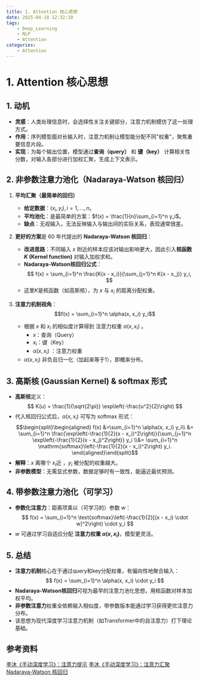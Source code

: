 ```yaml
---
title: 1. Attention 核心思想
date: 2025-04-18 12:32:10
tags:
    - Deep_Learning
    - NLP
    - Attention
categories:
    - Attention
---
```

# 1. Attention 核心思想

## 1. 动机

- **灵感**：人类处理信息时，会选择性关注关键部分，注意力机制模仿了这一处理方式。
- **作用**：序列模型面对长输入时，注意力机制让模型能分配不同"权重"，聚焦重要信息片段。
- **实现**：为每个输出位置，模型通过**查询（query）** 和 **键（key）** 计算相关性分数，对输入各部分进行加权汇聚，生成上下文表示。

## 2. 非参数注意力池化（Nadaraya-Watson 核回归）

1. **平均汇聚（最简单的回归）**
	- **给定数据**：$(x_i, y_i), i=1,\dots,n$。
	- **平均池化**：是最简单的方案：$f(x) = \frac{1}{n}\sum_{i=1}^n y_i$。
	- **缺点**：无视输入，无法反映输入与输出间的实际关系，表现通常很差。

2. **更好的方案**是 60 年代提出的 **Nadaraya-Watson 核回归**：
	- **改进思路**：不同输入 $x$ 附近的样本应该对输出影响更大，因此引入**核函数 $K$ (Kernel function)**  对输入加权求和。
	- **Nadaraya-Watson核回归公式**：
    $$
    f(x) = \sum_{i=1}^n \frac{K(x - x_i)}{\sum_{j=1}^n K(x - x_j)} y_i,
    $$
    - 这里$K$是核函数（如高斯核），为 $x$ 与 $x_i$ 的距离分配权重。

3. **注意力机制视角**：
	$$f(x) = \sum_{i=1}^n \alpha(x, x_i) y_i$$
	- 根据 $x$ 和 $x_i$ 的相似度计算得到 注意力权重 $\alpha(x, x_i)$ 。
		- $x$：查询（Query）
		- $x_i$：键（Key）
		- $\alpha(x, x_i)$ ：注意力权重
	- $\alpha(x, x_i)$ 非负且归一化（加起来等于1），即概率分布。

## 3. 高斯核 (Gaussian Kernel) & softmax 形式

- **高斯核**定义：
  $$
  K(u) = \frac{1}{\sqrt{2\pi}} \exp\left(-\frac{u^2}{2}\right)
  $$
- 代入核回归公式后，$\alpha(x, x_i)$ 可写为 softmax 形式：
	$$\begin{split}\begin{aligned} f(x) &=\sum_{i=1}^n \alpha(x, x_i) y_i\\ &= \sum_{i=1}^n \frac{\exp\left(-\frac{1}{2}(x - x_i)^2\right)}{\sum_{j=1}^n \exp\left(-\frac{1}{2}(x - x_j)^2\right)} y_i \\&= \sum_{i=1}^n \mathrm{softmax}\left(-\frac{1}{2}(x - x_i)^2\right) y_i. \end{aligned}\end{split}$$
 - **解释**：$x$ 离哪个 $x_i$近 ，$y_i$ 被分配的权重越大。
 - **非参数模型**：无需显式参数，数据足够时有一致性，能逼近最优预测。
 
## 4. 带参数注意力池化（可学习）

- **参数化注意力**：距离项乘以（可学习的）参数 $w$：
  $$
  f(x) = \sum_{i=1}^n \text{softmax}\left(-\frac{1}{2}[(x - x_i) \cdot w]^2\right) \cdot y_i
  $$
- $w$ 可通过学习自适应分配 **注意力权重 $\alpha(x, x_i)$**，模型更灵活。


## 5. 总结

- **注意力机制**核心在于通过query和key分配权重，有偏向性地聚合输入：
  $$
  f(x) = \sum_{i=1}^n \alpha(x, x_i) \cdot y_i
  $$
- **Nadaraya-Watson核回归**可视为最早的注意力池化思想，用核函数对样本加权平均。
- **非参数注意力**权重全依赖输入相似度，带参数版本能通过学习获得更优注意力分布。
- 该思想为现代深度学习注意力机制（如Transformer中的自注意力）打下理论基础。


## 参考资料

[李沐《手动深度学习》：注意力提示](https://zh.d2l.ai/chapter_attention-mechanisms/attention-cues.html)
[李沐《手动深度学习》：注意力汇聚 Nadaraya-Watson 核回归](https://zh.d2l.ai/chapter_attention-mechanisms/nadaraya-waston.html)
